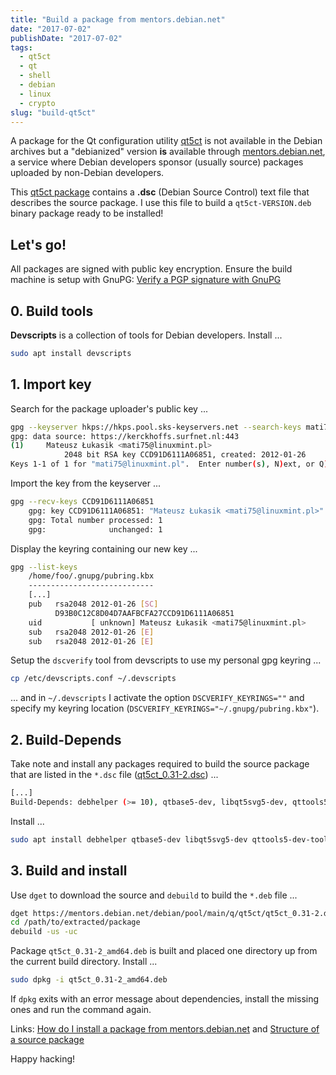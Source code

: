 ```yaml
---
title: "Build a package from mentors.debian.net"
date: "2017-07-02"
publishDate: "2017-07-02"
tags:
  - qt5ct
  - qt
  - shell
  - debian
  - linux
  - crypto
slug: "build-qt5ct"
---
```


A package for the Qt configuration utility [qt5ct](https://sourceforge.net/projects/qt5ct/) is not available in the Debian archives but a "debianized" version **is** available through [mentors.debian.net](https://mentors.debian.net/), a service where Debian developers sponsor (usually source) packages uploaded by non-Debian developers.

This [qt5ct package](https://mentors.debian.net/package/qt5ct) contains a **.dsc** (Debian Source Control) text file that describes the source package. I use this file to build a `qt5ct-VERSION.deb` binary package ready to be installed!

## Let's go!

All packages are signed with public key encryption. Ensure the build machine is setup with GnuPG: [Verify a PGP signature with GnuPG](http://www.circuidipity.com/verify-pgp-signature-gnupg)

## 0. Build tools

**Devscripts** is a collection of tools for Debian developers. Install ...

```bash
sudo apt install devscripts
```

## 1. Import key

Search for the package uploader's public key ...

```bash
gpg --keyserver hkps://hkps.pool.sks-keyservers.net --search-keys mati75@linuxmint.pl
gpg: data source: https://kerckhoffs.surfnet.nl:443
(1)     Mateusz Łukasik <mati75@linuxmint.pl>
	        2048 bit RSA key CCD91D6111A06851, created: 2012-01-26
Keys 1-1 of 1 for "mati75@linuxmint.pl".  Enter number(s), N)ext, or Q)uit > n
```

Import the key from the keyserver ...

```bash
gpg --recv-keys CCD91D6111A06851
	gpg: key CCD91D6111A06851: "Mateusz Łukasik <mati75@linuxmint.pl>" not changed
	gpg: Total number processed: 1
	gpg:              unchanged: 1
```

Display the keyring containing our new key ...

```bash
gpg --list-keys
	/home/foo/.gnupg/pubring.kbx
	----------------------------
	[...]
	pub   rsa2048 2012-01-26 [SC]
	      D93B0C12C8D04D7AAFBCFA27CCD91D6111A06851
	uid           [ unknown] Mateusz Łukasik <mati75@linuxmint.pl>
	sub   rsa2048 2012-01-26 [E]
	sub   rsa2048 2012-01-26 [E]
```

Setup the `dscverify` tool from devscripts to use my personal gpg keyring ...

```bash
cp /etc/devscripts.conf ~/.devscripts
```

... and in `~/.devscripts` I activate the option `DSCVERIFY_KEYRINGS=""` and specify my keyring location (`DSCVERIFY_KEYRINGS="~/.gnupg/pubring.kbx"`). 

## 2. Build-Depends

Take note and install any packages required to build the source package that are listed in the `*.dsc` file ([qt5ct_0.31-2.dsc](https://mentors.debian.net/debian/pool/main/q/qt5ct/qt5ct_0.31-2.dsc)) ...

```bash
[...]
Build-Depends: debhelper (>= 10), qtbase5-dev, libqt5svg5-dev, qttools5-dev-tools, qtbase5-private-dev, libfontconfig1-dev, libfreetype6-dev, libglib2.0-dev, libxrender-dev, libmtdev-dev [linux-any], libegl1-mesa-dev
```

Install ...

```bash
sudo apt install debhelper qtbase5-dev libqt5svg5-dev qttools5-dev-tools qtbase5-private-dev libfontconfig1-dev libfreetype6-dev libglib2.0-dev libxrender-dev libmtdev-dev libegl1-mesa-dev
```

## 3. Build and install

Use `dget` to download the source and `debuild` to build the `*.deb` file ...

```bash
dget https://mentors.debian.net/debian/pool/main/q/qt5ct/qt5ct_0.31-2.dsc
cd /path/to/extracted/package
debuild -us -uc
```

Package `qt5ct_0.31-2_amd64.deb` is built and placed one directory up from the current build directory. Install ...

```bash
sudo dpkg -i qt5ct_0.31-2_amd64.deb 
```

If `dpkg` exits with an error message about dependencies, install the missing ones and run the command again.

Links: [How do I install a package from mentors.debian.net](https://wiki.debian.org/DebianMentorsFaq#How_do_I_install_a_package_from_mentor.debian.net.3F) and [Structure of a source package](https://debian-handbook.info/browse/stable/sect.source-package-structure.html)

Happy hacking!
